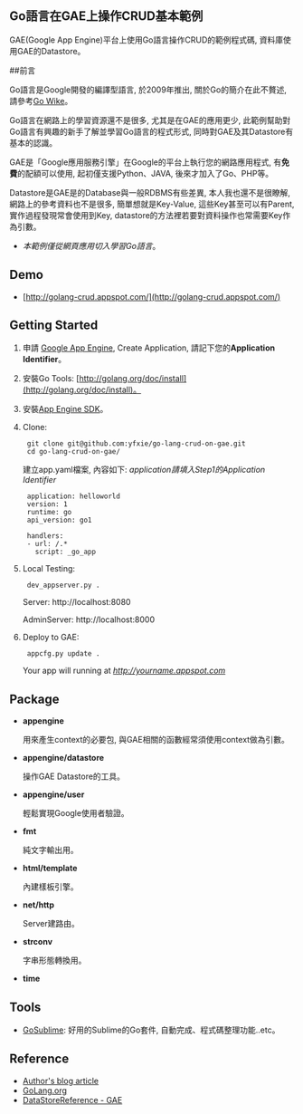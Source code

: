 Go語言在GAE上操作CRUD基本範例 
--------------------------------------------------
GAE(Google App Engine)平台上使用Go語言操作CRUD的範例程式碼, 資料庫使用GAE的Datastore。

##前言

Go語言是Google開發的編譯型語言, 於2009年推出, 關於Go的簡介在此不贅述, 請參考[Go Wike](http://zh.wikipedia.org/wiki/Go)。

Go語言在網路上的學習資源還不是很多, 尤其是在GAE的應用更少, 此範例幫助對Go語言有興趣的新手了解並學習Go語言的程式形式, 同時對GAE及其Datastore有基本的認識。

GAE是「Google應用服務引擎」在Google的平台上執行您的網路應用程式, 有**免費**的配額可以使用, 起初僅支援Python、JAVA, 後來才加入了Go、PHP等。

Datastore是GAE是的Database與一般RDBMS有些差異, 本人我也還不是很瞭解, 網路上的參考資料也不是很多, 簡單想就是Key-Value, 這些Key甚至可以有Parent, 實作過程發現常會使用到Key, datastore的方法裡若要對資料操作也常需要Key作為引數。

-  _本範例僅從網頁應用切入學習Go語言_。

## Demo

* [http://golang-crud.appspot.com/](http://golang-crud.appspot.com/)

## Getting Started


1. 申請 [Google App Engine](http://appengine.google.com), Create Application, 請記下您的**Application Identifier**。

2. 安裝Go Tools: [http://golang.org/doc/install](http://golang.org/doc/install)。

3. 安裝[App Engine SDK](https://developers.google.com/appengine/docs/go/gettingstarted/devenvironment)。

4. Clone:
	
		git clone git@github.com:yfxie/go-lang-crud-on-gae.git
		cd go-lang-crud-on-gae/

	建立app.yaml檔案, 內容如下: _application請填入Step1的Application Identifier_

		application: helloworld
		version: 1
		runtime: go
		api_version: go1

		handlers:
		- url: /.*
		  script: _go_app

5. Local Testing: 
		
		dev_appserver.py .

	Server: http://localhost:8080

	AdminServer: http://localhost:8000

6. Deploy to GAE:

		appcfg.py update .

	Your app will running at _http://yourname.appspot.com_

## Package

- **appengine**
	
	用來產生context的必要包, 與GAE相關的函數經常須使用context做為引數。

- **appengine/datastore**
	
	操作GAE Datastore的工具。

- **appengine/user**

	輕鬆實現Google使用者驗證。

- **fmt**
	
	純文字輸出用。

- **html/template**
	
	內建樣板引擎。

- **net/http**

	Server建路由。

- **strconv**
	
	字串形態轉換用。

- **time**
	
## Tools

* [GoSublime](https://github.com/DisposaBoy/GoSublime): 好用的Sublime的Go套件, 自動完成、程式碼整理功能..etc。

## Reference

- [Author's blog article](http://blog.developer.tw/post/621-learning-go-language-operating-crud-on-gae)
- [GoLang.org](http://golang.org/)
- [DataStoreReference - GAE](https://developers.google.com/appengine/docs/go/datastore/reference)
